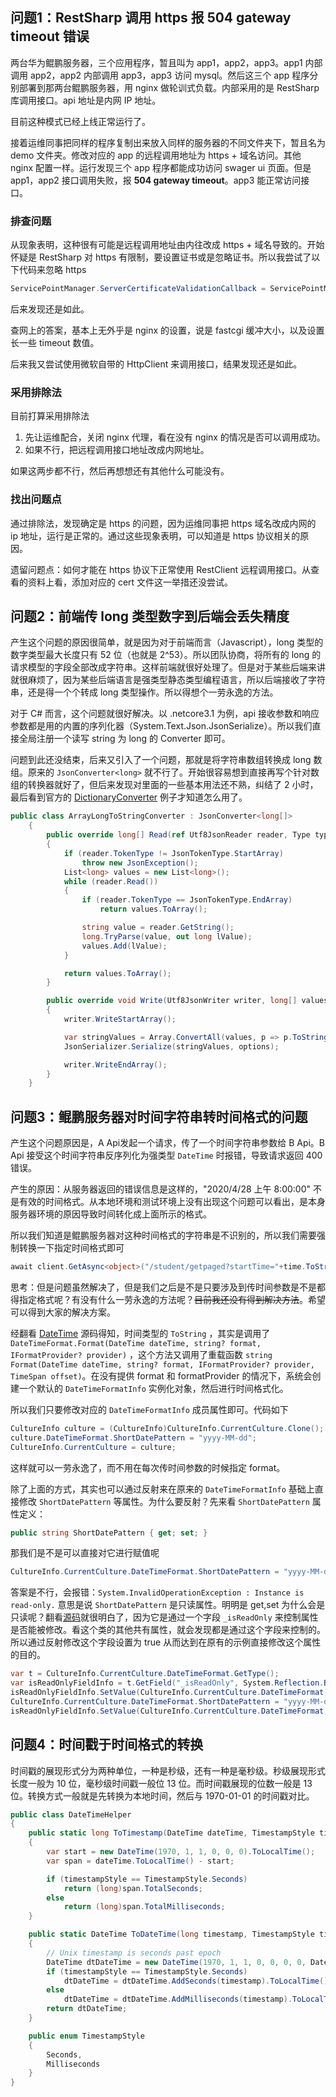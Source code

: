 ## 问题1：RestSharp 调用 https 报 504 gateway timeout 错误

两台华为鲲鹏服务器，三个应用程序，暂且叫为 app1，app2，app3。app1 内部调用 app2，app2 内部调用 app3，app3 访问 mysql。然后这三个 app 程序分别部署到那两台鲲鹏服务器，用 nginx 做轮训式负载。内部采用的是 RestSharp 库调用接口。api 地址是内网 IP 地址。

目前这种模式已经上线正常运行了。

接着运维同事把同样的程序复制出来放入同样的服务器的不同文件夹下，暂且名为 demo 文件夹。修改对应的 app 的远程调用地址为 https + 域名访问。其他 nginx 配置一样。运行发现三个 app 程序都能成功访问 swager ui 页面。但是 app1，app2 接口调用失败，报 **504 gateway timeout**。app3 能正常访问接口。

### 排查问题

从现象表明，这种很有可能是远程调用地址由内往改成 https + 域名导致的。开始怀疑是 RestSharp 对 https 有限制，要设置证书或是忽略证书。所以我尝试了以下代码来忽略 https

```c#
ServicePointManager.ServerCertificateValidationCallback = ServicePointManager.ServerCertificateValidationCallback = new RemoteCertificateValidationCallback( delegate { return true;} );
```

后来发现还是如此。

查网上的答案，基本上无外乎是 nginx 的设置，说是 fastcgi 缓冲大小，以及设置长一些 timeout 数值。

后来我又尝试使用微软自带的 HttpClient 来调用接口，结果发现还是如此。

### 采用排除法

目前打算采用排除法

1. 先让运维配合，关闭 nginx 代理，看在没有 nginx 的情况是否可以调用成功。
2. 如果不行，把远程调用接口地址改成内网地址。

如果这两步都不行，然后再想想还有其他什么可能没有。

### 找出问题点

通过排除法，发现确定是 https 的问题，因为运维同事把 https 域名改成内网的 ip 地址，运行是正常的。通过这些现象表明，可以知道是 https 协议相关的原因。

遗留问题点：如何才能在 https 协议下正常使用 RestClient 远程调用接口。从查看的资料上看，添加对应的 cert 文件这一举措还没尝试。

## 问题2：前端传 long 类型数字到后端会丢失精度

产生这个问题的原因很简单，就是因为对于前端而言（Javascript），long 类型的数字类型最大长度只有 52 位（也就是 2^53）。所以团队协商，将所有的 long 的请求模型的字段全部改成字符串。这样前端就很好处理了。但是对于某些后端来讲就很麻烦了，因为某些后端语言是强类型静态类型编程语言，所以后端接收了字符串，还是得一个个转成 long 类型操作。所以得想个一劳永逸的方法。

对于 C# 而言，这个问题就很好解决。以 .netcore3.1 为例，api 接收参数和响应参数都是用的内置的序列化器（System.Text.Json.JsonSerialize）。所以我们直接全局注册一个读写 string 为 long 的 Converter 即可。

问题到此还没结束，后来又引入了一个问题，那就是将字符串数组转换成 long 数组。原来的 `JsonConverter<long>` 就不行了。开始很容易想到直接再写个针对数组的转换器就好了，但后来发现对里面的一些基本用法还不熟，纠结了 2 小时，最后看到官方的 [DictionaryConverter](https://docs.microsoft.com/zh-cn/dotnet/standard/serialization/system-text-json-converters-how-to?view=netcore-3.0#support-dictionary-with-non-string-key) 例子才知道怎么用了。

```c#
public class ArrayLongToStringConverter : JsonConverter<long[]>
    {
        public override long[] Read(ref Utf8JsonReader reader, Type typeToConvert, JsonSerializerOptions options)
        {
            if (reader.TokenType != JsonTokenType.StartArray)
                throw new JsonException();
            List<long> values = new List<long>();
            while (reader.Read())
            {
                if (reader.TokenType == JsonTokenType.EndArray)
                    return values.ToArray();

                string value = reader.GetString();
                long.TryParse(value, out long lValue);
                values.Add(lValue);
            }

            return values.ToArray();
        }

        public override void Write(Utf8JsonWriter writer, long[] values, JsonSerializerOptions options)
        {
            writer.WriteStartArray();

            var stringValues = Array.ConvertAll(values, p => p.ToString());
            JsonSerializer.Serialize(stringValues, options);

            writer.WriteEndArray();
        }
    }
```

## 问题3：鲲鹏服务器对时间字符串转时间格式的问题

产生这个问题原因是，A Api发起一个请求，传了一个时间字符串参数给 B Api。B Api 接受这个时间字符串反序列化为强类型 `DateTime` 时报错，导致请求返回 400 错误。

产生的原因：从服务器返回的错误信息是这样的，"2020/4/28 上午 8:00:00" 不是有效的时间格式。从本地环境和测试环境上没有出现这个问题可以看出，是本身服务器环境的原因导致时间转化成上面所示的格式。

所以我们知道是鲲鹏服务器对这种时间格式的字符串是不识别的，所以我们需要强制转换一下指定时间格式即可

```c#
await client.GetAsync<object>("/student/getpaged?startTime="+time.ToString("yyyy-MM-DD HH:mm:sssss"));
```

思考：但是问题虽然解决了，但是我们之后是不是只要涉及到传时间参数是不是都得指定格式呢？有没有什么一劳永逸的方法呢？~~目前我还没有得到解决方法~~。希望可以得到大家的解决方案。

经翻看 [DateTime](https://source.dot.net/#System.Private.CoreLib/DateTimeFormat.cs) 源码得知，时间类型的 `ToString` ，其实是调用了 `DateTimeFormat.Format(DateTime dateTime, string? format, IFormatProvider? provider)` ，这个方法又调用了重载函数 `string Format(DateTime dateTime, string? format, IFormatProvider? provider, TimeSpan offset)`。在没有提供 format 和 formatProvider 的情况下，系统会创建一个默认的 `DateTimeFormatInfo` 实例化对象，然后进行时间格式化。

所以我们只要修改对应的 `DateTimeFormatInfo` 成员属性即可。代码如下

```c#
CultureInfo culture = (CultureInfo)CultureInfo.CurrentCulture.Clone();
culture.DateTimeFormat.ShortDatePattern = "yyyy-MM-dd";
CultureInfo.CurrentCulture = culture;
```

这样就可以一劳永逸了，而不用在每次传时间参数的时候指定 format。

除了上面的方式，其实也可以通过反射来在原来的 `DateTimeFormatInfo` 基础上直接修改 `ShortDatePattern` 等属性。为什么要反射？先来看 `ShortDatePattern` 属性定义：

```c#
public string ShortDatePattern { get; set; }
```

那我们是不是可以直接对它进行赋值呢

```c#
CultureInfo.CurrentCulture.DateTimeFormat.ShortDatePattern = "yyyy-MM-dd";
```

答案是不行，会报错：`System.InvalidOperationException : Instance is read-only.` 意思是说 `ShortDatePattern` 是只读属性。明明是 get,set 为什么会是只读呢？翻看[源码](https://source.dot.net/#System.Private.CoreLib/DateTimeFormatInfo.cs,845)就很明白了，因为它是通过一个字段 `_isReadOnly` 来控制属性是否能被修改。看这个类的其他共有属性，就会发现都是通过这个字段来控制的。所以通过反射修改这个字段设置为 true 从而达到在原有的示例直接修改这个属性的目的。

```c#
var t = CultureInfo.CurrentCulture.DateTimeFormat.GetType();
var isReadOnlyFieldInfo = t.GetField("_isReadOnly", System.Reflection.BindingFlags.NonPublic | System.Reflection.BindingFlags.Instance);
isReadOnlyFieldInfo.SetValue(CultureInfo.CurrentCulture.DateTimeFormat, false);
CultureInfo.CurrentCulture.DateTimeFormat.ShortDatePattern = "yyyy-MM-dd";
isReadOnlyFieldInfo.SetValue(CultureInfo.CurrentCulture.DateTimeFormat, true);
```

## 问题4：时间戳于时间格式的转换

时间戳的展现形式分为两种单位，一种是秒级，还有一种是毫秒级。秒级展现形式长度一般为 10 位，毫秒级时间戳一般位 13 位。而时间戳展现的位数一般是 13 位。转换方式一般就是先转换为本地时间，然后与 1970-01-01 的时间戳对比。

```c#
public class DateTimeHelper
{
    public static long ToTimestamp(DateTime dateTime, TimestampStyle timestampStyle = TimestampStyle.Seconds)
    {
        var start = new DateTime(1970, 1, 1, 0, 0, 0).ToLocalTime();
        var span = dateTime.ToLocalTime() - start;

        if (timestampStyle == TimestampStyle.Seconds)
            return (long)span.TotalSeconds;
        else
            return (long)span.TotalMilliseconds;
    }

    public static DateTime ToDateTime(long timestamp, TimestampStyle timestampStyle = TimestampStyle.Seconds)
    {
        // Unix timestamp is seconds past epoch
        DateTime dtDateTime = new DateTime(1970, 1, 1, 0, 0, 0, 0, DateTimeKind.Utc);
        if (timestampStyle == TimestampStyle.Seconds)
            dtDateTime = dtDateTime.AddSeconds(timestamp).ToLocalTime();
        else
            dtDateTime = dtDateTime.AddMilliseconds(timestamp).ToLocalTime();
        return dtDateTime;
    }

    public enum TimestampStyle
    {
        Seconds,
        Milliseconds
    }
}
```

